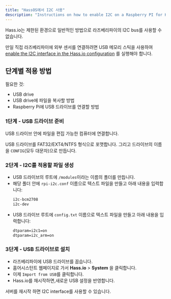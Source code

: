 ```yaml
---
title: "HassOS에서 I2C 사용"
description: "Instructions on how to enable I2C on a Raspberry PI for Hass.io."
---
```


Hass.io는 제한된 환경으로 일반적인 방법으로 라즈베리파이의 I2C bus를 사용할 수 없습니다.

만일 직접 라즈베리파이에 외부 센서를 연결하려면 USB 메모리 스틱을 사용하여 [enable the I2C interface in the Hass.io configuration](https://github.com/home-assistant/hassos/blob/dev/Documentation/boards/raspberrypi.md#i2c) 를 실행해야 합니다.

## 단계별 적용 방법

필요한 것:

- USB drive
- USB drive에 파일을 복사할 방법
- Raspberry Pi에 USB 드라이브를 연결할 방법

### 1단계 - USB 드라이브 준비

USB 드라이브 안에 파일을 편집 가능한 컴퓨터에 연결합니다.

USB 드라이브를 FAT32/EXT4/NTFS 형식으로 포맷합니다. 그리고 드라이브의 이름을 `CONFIG`(모두 대문자)으로 만듭니다.

### 2단계 - I2C를 적용할 파일 생성

- USB 드라이브의 루트에 `/modules`이라는 이름의 폴더를 만듭니다.
- 해당 폴더 안에 `rpi-i2c.conf` 이름으로 텍스트 파일을 만들고 아래 내용을 입력합니다:
  ```txt
  i2c-bcm2708
  i2c-dev
  ```
- USB 드라이브 루트에 `config.txt` 이름으로 텍스트 파일을 만들고 아래 내용을 입력합니다:
  ```txt
  dtparam=i2c1=on
  dtparam=i2c_arm=on
  ```

### 3단계 - USB 드라이브로 설치

- 라즈베리파이에 USB 드라이브를 꼽습니다.
- 홈어시스턴트 웹페이지로 가서 **Hass.io** > **System** 을 클릭합니다.
- 이제 `Import from USB`를 클릭합니다.
- Hass.io를 재시작하면,새로운 USB 설정을 반영합니다.

서버를 재시작 하면 I2C interface를 사용할 수 있습니다.
